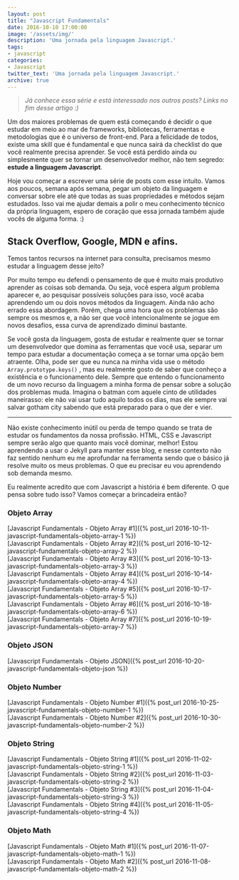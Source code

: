 ```yaml
---
layout: post
title: "Javascript Fundamentals"
date: 2016-10-10 17:00:00
image: '/assets/img/'
description: 'Uma jornada pela linguagem Javascript.'
tags:
- javascript
categories:
- Javascript
twitter_text: 'Uma jornada pela linguagem Javascript.'
archive: true
---
```


> _Já conhece essa série e está interessado nos outros posts? Links no fim desse artigo :)_

Um dos maiores problemas de quem está começando é decidir o que estudar em meio ao mar de frameworks, bibliotecas, ferramentas e metodologias que é o universo de front-end. Para a felicidade de todos, existe uma skill que é fundamental e que nunca sairá da checklist do que você realmente precisa aprender. Se você está perdido ainda ou simplesmente quer se tornar um desenvolvedor melhor, não tem segredo: **estude a linguagem Javascript**.

Hoje vou começar a escrever uma série de posts com esse intuito. Vamos aos poucos, semana após semana, pegar um objeto da linguagem e conversar sobre ele até que todas as suas propriedades e métodos sejam estudados. Isso vai me ajudar demais a polir o meu conhecimento técnico da própria linguagem, espero de coração que essa jornada também ajude vocês de alguma forma. :)

## Stack Overflow, Google, MDN e afins.

Temos tantos recursos na internet para consulta, precisamos mesmo estudar a linguagem desse jeito?

Por muito tempo eu defendi o pensamento de que é muito mais produtivo aprender as coisas sob demanda. Ou seja, você espera algum problema aparecer e, ao pesquisar possíveis soluções para isso, você acaba aprendendo um ou dois novos métodos da linguagem. Ainda não acho errado essa abordagem. Porém, chega uma hora que os problemas são sempre os mesmos e, a não ser que você intencionalmente se jogue em novos desafios, essa curva de aprendizado diminui bastante.

Se você gosta da linguagem, gosta de estudar e realmente quer se tornar um desenvolvedor que domina as ferramentas que você usa, separar um tempo para estudar a documentação começa a se tornar uma opção bem atraente. Olha, pode ser que eu nunca na minha vida use o método ```Array.prototype.keys()``` , mas eu realmente gosto de saber que conheço a existência e o funcionamento dele. Sempre que entendo o funcionamento de um novo recurso da linguagem a minha forma de pensar sobre a solução dos problemas muda. Imagina o batman com aquele cinto de utilidades maneirasso: ele não vai usar tudo aquilo todos os dias, mas ele sempre vai salvar gotham city sabendo que está preparado para o que der e vier.

---

Não existe conhecimento inútil ou perda de tempo quando se trata de estudar os fundamentos da nossa profissão. HTML, CSS e Javascript sempre serão algo que quanto mais você dominar, melhor! Estou aprendendo a usar o Jekyll para manter esse blog, e nesse contexto não faz sentido nenhum eu me aprofundar na ferramenta sendo que o básico já resolve muito os meus problemas. O que eu precisar eu vou aprendendo sob demanda mesmo.

Eu realmente acredito que com Javascript a história é bem diferente. O que pensa sobre tudo isso? Vamos começar a brincadeira então?

### Objeto Array
[Javascript Fundamentals - Objeto Array #1]({% post_url 2016-10-11-javascript-fundamentals-objeto-array-1 %})  
[Javascript Fundamentals - Objeto Array #2]({% post_url 2016-10-12-javascript-fundamentals-objeto-array-2 %})  
[Javascript Fundamentals - Objeto Array #3]({% post_url 2016-10-13-javascript-fundamentals-objeto-array-3 %})  
[Javascript Fundamentals - Objeto Array #4]({% post_url 2016-10-14-javascript-fundamentals-objeto-array-4 %})  
[Javascript Fundamentals - Objeto Array #5]({% post_url 2016-10-17-javascript-fundamentals-objeto-array-5 %})  
[Javascript Fundamentals - Objeto Array #6]({% post_url 2016-10-18-javascript-fundamentals-objeto-array-6 %})  
[Javascript Fundamentals - Objeto Array #7]({% post_url 2016-10-19-javascript-fundamentals-objeto-array-7 %})  

### Objeto JSON
[Javascript Fundamentals - Objeto JSON]({% post_url 2016-10-20-javascript-fundamentals-objeto-json %}) 

### Objeto Number
[Javascript Fundamentals - Objeto Number #1]({% post_url 2016-10-25-javascript-fundamentals-objeto-number-1 %})  
[Javascript Fundamentals - Objeto Number #2]({% post_url 2016-10-30-javascript-fundamentals-objeto-number-2 %})  

### Objeto String
[Javascript Fundamentals - Objeto String #1]({% post_url 2016-11-02-javascript-fundamentals-objeto-string-1 %})  
[Javascript Fundamentals - Objeto String #2]({% post_url 2016-11-03-javascript-fundamentals-objeto-string-2 %})  
[Javascript Fundamentals - Objeto String #3]({% post_url 2016-11-04-javascript-fundamentals-objeto-string-3 %})  
[Javascript Fundamentals - Objeto String #4]({% post_url 2016-11-05-javascript-fundamentals-objeto-string-4 %})  

### Objeto Math
[Javascript Fundamentals - Objeto Math #1]({% post_url 2016-11-07-javascript-fundamentals-objeto-math-1 %})  
[Javascript Fundamentals - Objeto Math #2]({% post_url 2016-11-08-javascript-fundamentals-objeto-math-2 %})  



